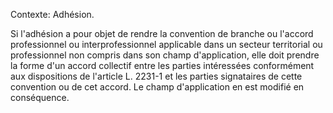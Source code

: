 Contexte: Adhésion.

Si l'adhésion a pour objet de rendre la convention de branche ou l'accord professionnel ou interprofessionnel applicable dans un secteur territorial ou professionnel non compris dans son champ d'application, elle doit prendre la forme d'un accord collectif entre les parties intéressées conformément aux dispositions de l'article L. 2231-1 et les parties signataires de cette convention ou de cet accord. Le champ d'application en est modifié en conséquence.